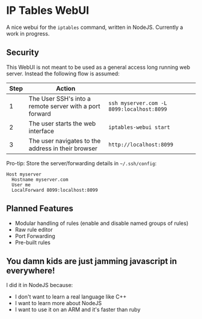 # IP Tables WebUI

A nice webui for the `iptables` command, written in NodeJS. Currently a work in progress.

## Security

This WebUI is not meant to be used as a general access long running web server.  Instead the following flow is assumed:

|Step| Action                                                   |                                           |
|----|----------------------------------------------------------|-------------------------------------------|
| 1  | The User SSH's into a remote server with a port forward  | `ssh myserver.com -L 8099:localhost:8099` |
| 2  | The user starts the web interface                        | `iptables-webui start`                    |
| 3  | The user navigates to the address in their browser       | `http://localhost:8099`                   |

Pro-tip: Store the server/forwarding details in `~/.ssh/config`:

```
Host myserver
  Hostname myserver.com
  User me
  LocalForward 8099:localhost:8099
```

## Planned Features

* Modular handling of rules (enable and disable named groups of rules)
* Raw rule editor
* Port Forwarding
* Pre-built rules

## You damn kids are just jamming javascript in everywhere!

I did it in NodeJS because:

* I don't want to learn a real language like C++
* I want to learn more about NodeJS
* I want to use it on an ARM and it's faster than ruby